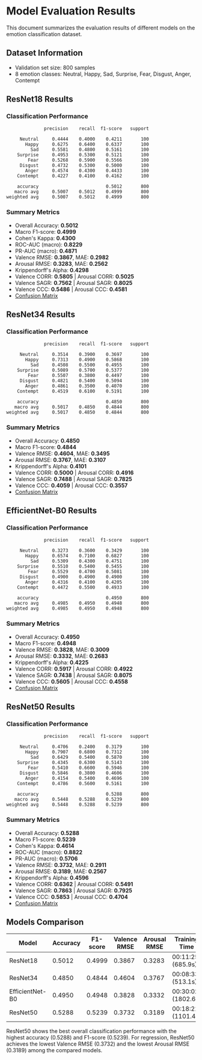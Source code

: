 # Model Evaluation Results

This document summarizes the evaluation results of different models on the emotion classification dataset.

## Dataset Information
- Validation set size: 800 samples
- 8 emotion classes: Neutral, Happy, Sad, Surprise, Fear, Disgust, Anger, Contempt

## ResNet18 Results

### Classification Performance

```
              precision    recall  f1-score   support

     Neutral     0.4444    0.4000    0.4211       100
       Happy     0.6275    0.6400    0.6337       100
         Sad     0.5581    0.4800    0.5161       100
    Surprise     0.4953    0.5300    0.5121       100
        Fear     0.5268    0.5900    0.5566       100
     Disgust     0.4732    0.5300    0.5000       100
       Anger     0.4574    0.4300    0.4433       100
    Contempt     0.4227    0.4100    0.4162       100

    accuracy                         0.5012       800
   macro avg     0.5007    0.5012    0.4999       800
weighted avg     0.5007    0.5012    0.4999       800
```

### Summary Metrics
- Overall Accuracy: **0.5012**
- Macro F1-score: **0.4999**
- Cohen's Kappa: **0.4300**
- ROC-AUC (macro): **0.8229**
- PR-AUC (macro): **0.4871**
- Valence RMSE: **0.3867**, MAE: **0.2982**
- Arousal RMSE: **0.3283**, MAE: **0.2562**
- Krippendorff's Alpha: **0.4298**
- Valence CORR: **0.5805** | Arousal CORR: **0.5025**
- Valence SAGR: **0.7562** | Arousal SAGR: **0.8025**
- Valence CCC: **0.5486** | Arousal CCC: **0.4581**
- [Confusion Matrix](ConfusionMatrix_resnet18.png)

## ResNet34 Results

### Classification Performance

```
              precision    recall  f1-score   support

     Neutral     0.3514    0.3900    0.3697       100
       Happy     0.7313    0.4900    0.5868       100
         Sad     0.4508    0.5500    0.4955       100
    Surprise     0.5089    0.5700    0.5377       100
        Fear     0.5507    0.3800    0.4497       100
     Disgust     0.4821    0.5400    0.5094       100
       Anger     0.4861    0.3500    0.4070       100
    Contempt     0.4519    0.6100    0.5191       100

    accuracy                         0.4850       800
   macro avg     0.5017    0.4850    0.4844       800
weighted avg     0.5017    0.4850    0.4844       800
```

### Summary Metrics
- Overall Accuracy: **0.4850**
- Macro F1-score: **0.4844**
- Valence RMSE: **0.4604**, MAE: **0.3495**
- Arousal RMSE: **0.3767**, MAE: **0.3107**
- Krippendorff's Alpha: **0.4101**
- Valence CORR: **0.5000** | Arousal CORR: **0.4916**
- Valence SAGR: **0.7488** | Arousal SAGR: **0.7825**
- Valence CCC: **0.4059** | Arousal CCC: **0.3557**
- [Confusion Matrix](ConfusionMatrix_resnet34.png)

## EfficientNet-B0 Results

### Classification Performance

```
              precision    recall  f1-score   support

     Neutral     0.3273    0.3600    0.3429       100
       Happy     0.6574    0.7100    0.6827       100
         Sad     0.5309    0.4300    0.4751       100
    Surprise     0.5510    0.5400    0.5455       100
        Fear     0.5529    0.4700    0.5081       100
     Disgust     0.4900    0.4900    0.4900       100
       Anger     0.4316    0.4100    0.4205       100
    Contempt     0.4472    0.5500    0.4933       100

    accuracy                         0.4950       800
   macro avg     0.4985    0.4950    0.4948       800
weighted avg     0.4985    0.4950    0.4948       800
```

### Summary Metrics
- Overall Accuracy: **0.4950**
- Macro F1-score: **0.4948**
- Valence RMSE: **0.3828**, MAE: **0.3009**
- Arousal RMSE: **0.3332**, MAE: **0.2683**
- Krippendorff's Alpha: **0.4225**
- Valence CORR: **0.5917** | Arousal CORR: **0.4922**
- Valence SAGR: **0.7438** | Arousal SAGR: **0.8075**
- Valence CCC: **0.5605** | Arousal CCC: **0.4558**
- [Confusion Matrix](ConfusionMatrix_efficientnet_b0.png)

## ResNet50 Results

### Classification Performance

```
              precision    recall  f1-score   support

     Neutral     0.4706    0.2400    0.3179       100
       Happy     0.7907    0.6800    0.7312       100
         Sad     0.6429    0.5400    0.5870       100
    Surprise     0.4345    0.6300    0.5143       100
        Fear     0.5410    0.6600    0.5946       100
     Disgust     0.5846    0.3800    0.4606       100
       Anger     0.4154    0.5400    0.4696       100
    Contempt     0.4786    0.5600    0.5161       100

    accuracy                         0.5288       800
   macro avg     0.5448    0.5288    0.5239       800
weighted avg     0.5448    0.5288    0.5239       800
```

### Summary Metrics
- Overall Accuracy: **0.5288**
- Macro F1-score: **0.5239**
- Cohen's Kappa: **0.4614**
- ROC-AUC (macro): **0.8822**
- PR-AUC (macro): **0.5706**
- Valence RMSE: **0.3732**, MAE: **0.2911**
- Arousal RMSE: **0.3189**, MAE: **0.2567**
- Krippendorff's Alpha: **0.4596**
- Valence CORR: **0.6362** | Arousal CORR: **0.5491**
- Valence SAGR: **0.7863** | Arousal SAGR: **0.7925**
- Valence CCC: **0.5853** | Arousal CCC: **0.4704**
- [Confusion Matrix](ConfusionMatrix_vggface2_resnet50.png)

## Models Comparison

| Model | Accuracy | F1-score | Valence RMSE | Arousal RMSE | Training Time |
|-------|----------|----------|--------------|--------------|---------------|
| ResNet18 | 0.5012 | 0.4999 | 0.3867 | 0.3283 | 00:11:25 (685.9s) |
| ResNet34 | 0.4850 | 0.4844 | 0.4604 | 0.3767 | 00:08:33 (513.1s) |
| EfficientNet-B0 | 0.4950 | 0.4948 | 0.3828 | 0.3332 | 00:30:02 (1802.6s) |
| ResNet50 | 0.5288 | 0.5239 | 0.3732 | 0.3189 | 00:18:21 (1101.4s) |

ResNet50 shows the best overall classification performance with the highest accuracy (0.5288) and F1-score (0.5239). For regression, ResNet50 achieves the lowest Valence RMSE (0.3732) and the lowest Arousal RMSE (0.3189) among the compared models.
